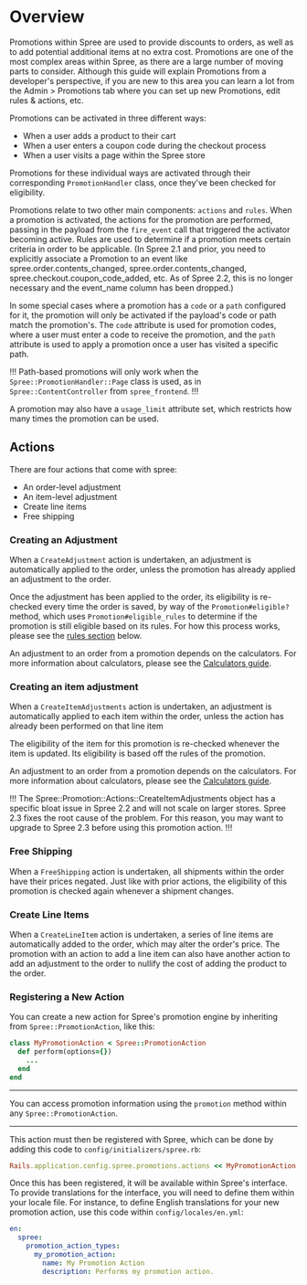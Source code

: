 # Overview

Promotions within Spree are used to provide discounts to orders, as well as to
add potential additional items at no extra cost. Promotions are one of the most
complex areas within Spree, as there are a large number of moving parts to
consider. Although this guide will explain Promotions from a developer's
perspective, if you are new to this area you can learn a lot from the Admin >
Promotions tab where you can set up new Promotions, edit rules & actions, etc. 

Promotions can be activated in three different ways:

* When a user adds a product to their cart
* When a user enters a coupon code during the checkout process
* When a user visits a page within the Spree store

Promotions for these individual ways are activated through their corresponding
`PromotionHandler` class, once they've been checked for eligibility.

Promotions relate to two other main components: `actions` and `rules`. When a
promotion is activated, the actions for the promotion are performed, passing in
the payload from the `fire_event` call that triggered the activator becoming
active. Rules are used to determine if a promotion meets certain criteria in
order to be applicable. (In Spree 2.1 and prior, you need to explicitly
associate a Promotion to an event like spree.order.contents_changed,
spree.order.contents_changed, spree.checkout.coupon_code_added, etc. As of Spree
2.2, this is no longer necessary and the event_name column has been dropped.)

In some special cases where a promotion has a `code` or a `path` configured for
it, the promotion will only be activated if the payload's code or path match the
promotion's. The `code` attribute is used for promotion codes, where a user must
enter a code to receive the promotion, and the `path` attribute is used to apply
a promotion once a user has visited a specific path.

!!!
Path-based promotions will only work when the `Spree::PromotionHandler::Page`
class is used, as in `Spree::ContentController` from `spree_frontend`.
!!!

A promotion may also have a `usage_limit` attribute set, which restricts how
many times the promotion can be used.

## Actions

There are four actions that come with spree:

* An order-level adjustment
* An item-level adjustment
* Create line items
* Free shipping

### Creating an Adjustment

When a `CreateAdjustment` action is undertaken, an adjustment is automatically
applied to the order, unless the promotion has already applied an adjustment to
the order.

Once the adjustment has been applied to the order, its eligibility is re-checked
every time the order is saved, by way of the `Promotion#eligible?` method, which
uses `Promotion#eligible_rules` to determine if the promotion is still eligible
based on its rules. For how this process works, please see the [rules
section](#rules) below.

An adjustment to an order from a promotion depends on the calculators. For more
information about calculators, please see the [Calculators guide](calculators).

### Creating an item adjustment

When a `CreateItemAdjustments` action is undertaken, an adjustment is
automatically applied to each item within the order, unless the action has
already been performed on that line item

The eligibility of the item for this promotion is re-checked whenever the item
is updated. Its eligibility is based off the rules of the promotion.

An adjustment to an order from a promotion depends on the calculators. For more
information about calculators, please see the [Calculators guide](calculators).

!!!
The Spree::Promotion::Actions::CreateItemAdjustments object has a specific bloat
issue in Spree 2.2 and will not scale on larger stores. Spree 2.3 fixes the root
cause of the problem. For this reason, you may want to upgrade to Spree 2.3
before using this promotion action.
!!!

### Free Shipping

When a `FreeShipping` action is undertaken, all shipments within the order have
their prices negated. Just like with prior actions, the eligibility of this
promotion is checked again whenever a shipment changes.

### Create Line Items

When a `CreateLineItem` action is undertaken, a series of line items are
automatically added to the order, which may alter the order's price. The
promotion with an action to add a line item can also have another action to add
an adjustment to the order to nullify the cost of adding the product to the
order.



### Registering a New Action

You can create a new action for Spree's promotion engine by inheriting from
`Spree::PromotionAction`, like this:

```ruby
class MyPromotionAction < Spree::PromotionAction
  def perform(options={})
    ...
  end
end
```

***
You can access promotion information using the `promotion` method within any
`Spree::PromotionAction`.
***

This action must then be registered with Spree, which can be done by adding this
code to `config/initializers/spree.rb`:

```ruby
Rails.application.config.spree.promotions.actions << MyPromotionAction
```

Once this has been registered, it will be available within Spree's interface. To
provide translations for the interface, you will need to define them within your
locale file. For instance, to define English translations for your new promotion
action, use this code within `config/locales/en.yml`:

```yaml
en:
  spree:
    promotion_action_types:
      my_promotion_action:
        name: My Promotion Action
        description: Performs my promotion action.
```


